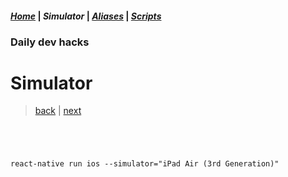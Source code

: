 #### *[Home](../hacks.md#daily-dev-hacks)* | _Simulator_ | *[Aliases](../aliases/01.md#daily-dev-hacks)* | *[Scripts](../scripts/01.md#daily-dev-hacks)*
### Daily dev hacks
# Simulator
> [back](../hacks.md#daily-dev-hacks) | [next](02.md#daily-dev-hacks)
```shell




react-native run ios --simulator="iPad Air (3rd Generation)"




```
